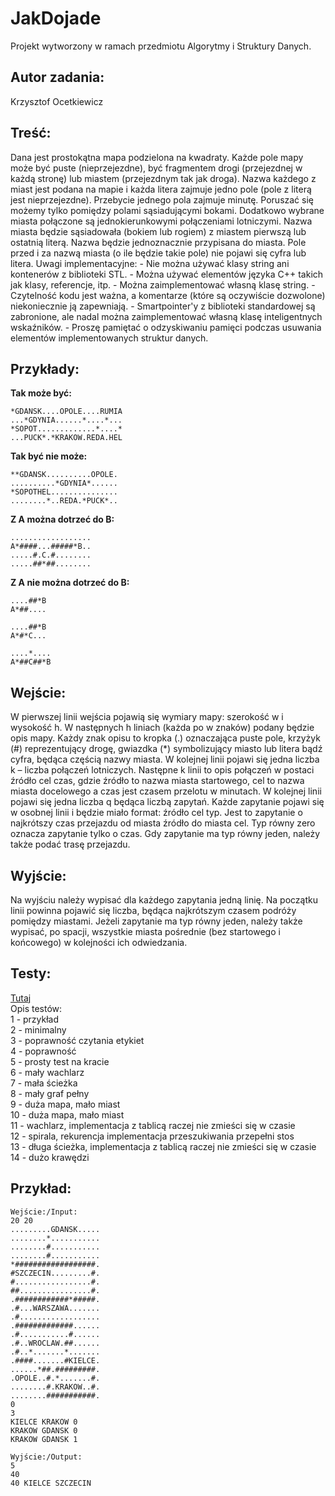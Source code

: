# JakDojade
Projekt wytworzony w ramach przedmiotu Algorytmy i Struktury Danych.

## Autor zadania:
Krzysztof Ocetkiewicz

## Treść:
Dana jest prostokątna mapa podzielona na kwadraty. Każde pole mapy może być puste (nieprzejezdne), być fragmentem drogi (przejezdnej w każdą stronę) lub miastem (przejezdnym tak jak droga). Nazwa każdego z miast jest podana na mapie i każda litera zajmuje jedno pole (pole z literą jest nieprzejezdne). Przebycie jednego pola zajmuje minutę. Poruszać się możemy tylko pomiędzy polami sąsiadującymi bokami. Dodatkowo wybrane miasta połączone są jednokierunkowymi połączeniami lotniczymi.
Nazwa miasta będzie sąsiadowała (bokiem lub rogiem) z miastem pierwszą lub ostatnią literą. Nazwa będzie jednoznacznie przypisana do miasta. Pole przed i za nazwą miasta (o ile będzie takie pole) nie pojawi się cyfra lub litera.
Uwagi implementacyjne:
    - Nie można używać klasy string ani kontenerów z biblioteki STL.
    - Można używać elementów języka C++ takich jak klasy, referencje, itp.
    - Można zaimplementować własną klasę string.
    - Czytelność kodu jest ważna, a komentarze (które są oczywiście dozwolone) niekoniecznie ją zapewniają.
    - Smartpointer'y z biblioteki standardowej są zabronione, ale nadal można zaimplementować własną klasę inteligentnych wskaźników.
    - Proszę pamiętać o odzyskiwaniu pamięci podczas usuwania elementów implementowanych struktur danych.

## Przykłady:

**Tak może być:**
```
*GDANSK....OPOLE....RUMIA
...*GDYNIA......*....*...
*SOPOT.............*....*
...PUCK*.*KRAKOW.REDA.HEL
```

**Tak być nie może:**
```
**GDANSK..........OPOLE.
..........*GDYNIA*......
*SOPOTHEL...............
........*..REDA.*PUCK*..
```

**Z A można dotrzeć do B:**
```
..................
A*####...#####*B..
.....#.C.#........
.....##*##........
```

**Z A nie można dotrzeć do B:**
```
....##*B
A*##....
```
```
....##*B
A*#*C...
```
```
....*....
A*##C##*B
```

## Wejście:
W pierwszej linii wejścia pojawią się wymiary mapy: szerokość w i wysokość h. W następnych h liniach (każda po w znaków) podany będzie opis mapy. Każdy znak opisu to kropka (.) oznaczająca puste pole, krzyżyk (#) reprezentujący drogę, gwiazdka (*) symbolizujący miasto lub litera bądź cyfra, będąca częścią nazwy miasta.
W kolejnej linii pojawi się jedna liczba k – liczba połączeń lotniczych. Następne k linii to opis połączeń w postaci źródło cel czas, gdzie źródło to nazwa miasta startowego, cel to nazwa miasta docelowego a czas jest czasem przelotu w minutach. W kolejnej linii pojawi się jedna liczba q będąca liczbą zapytań. Każde zapytanie pojawi się w osobnej linii i będzie miało format: źródło cel typ. Jest to zapytanie o najkrótszy czas przejazdu od miasta źródło do miasta cel. Typ równy zero oznacza zapytanie tylko o czas. Gdy zapytanie ma typ równy jeden, należy także podać trasę przejazdu.

## Wyjście:
Na wyjściu należy wypisać dla każdego zapytania jedną linię. Na początku linii powinna pojawić się liczba, będąca najkrótszym czasem podróży pomiędzy miastami. Jeżeli zapytanie ma typ równy jeden, należy także wypisać, po spacji, wszystkie miasta pośrednie (bez startowego i końcowego) w kolejności ich odwiedzania.

## Testy:
[Tutaj](mapa.zip)  
Opis testów:  
1 - przykład  
2 - minimalny  
3 - poprawność czytania etykiet  
4 - poprawność  
5 - prosty test na kracie  
6 - mały wachlarz  
7 - mała ścieżka  
8 - mały graf pełny  
9 - duża mapa, mało miast  
10 - duża mapa, mało miast  
11 - wachlarz, implementacja z tablicą raczej nie zmieści się w czasie  
12 - spirala, rekurencja implementacja przeszukiwania przepełni stos  
13 - długa ścieżka, implementacja z tablicą raczej nie zmieści się w czasie  
14 - dużo krawędzi  

## Przykład:
```
Wejście:/Input:
20 20
.........GDANSK.....
........*...........
........#...........
........#...........
*##################.
#SZCZECIN.........#.
#.................#.
##................#.
.############*#####.
.#...WARSZAWA.......
.#..................
.#############......
.#...........#......
.#..WROCLAW.##......
.#..*.......*.......
.####.......#KIELCE.
......*##.#########.
.OPOLE..#.*.......#.
........#.KRAKOW..#.
........###########.
0
3
KIELCE KRAKOW 0
KRAKOW GDANSK 0
KRAKOW GDANSK 1

Wyjście:/Output:
5
40
40 KIELCE SZCZECIN
```
